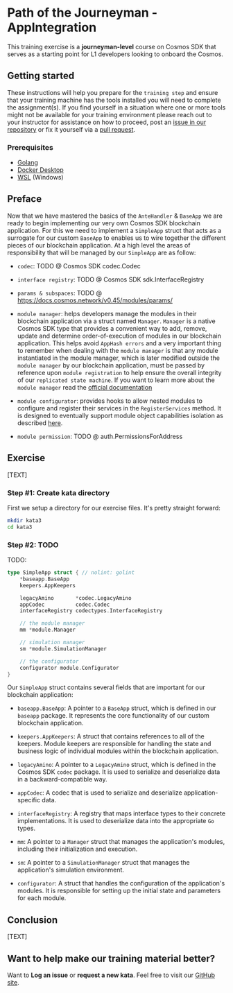 # Path of the Journeyman - AppIntegration

This training exercise is a **journeyman-level** course on Cosmos SDK that serves as a starting point for L1 developers looking to onboard the Cosmos.

## Getting started

These instructions will help you prepare for the `training step` and ensure that your training machine has the tools installed you will need to complete the assignment(s). If you find yourself in a situation where one or more tools might not be available for your training environment please reach out to your instructor for assistance on how to proceed, post an [issue in our repository](https://github.com/classic-terra/dojo/issues) or fix it yourself via a [pull request](https://github.com/classic-terra/dojo/pulls).

### Prerequisites

* [Golang](https://go.dev/dl/)
* [Docker Desktop](https://www.docker.com/products/docker-desktop)
* [WSL](https://learn.microsoft.com/en-us/windows/wsl/install) (Windows)

## Preface

Now that we have mastered the basics of the `AnteHandler` & `BaseApp` we are ready to begin implementing our very own Cosmos SDK blockchain application. For this we need to implement a `SimpleApp` struct that acts as a surrogate for our custom `BaseApp` to enables us to wire together the different pieces of our blockchain application. At a high level the areas of responsibility that will be managed by our `SimpleApp` are as follow:

* `codec`: TODO @ Cosmos SDK codec.Codec

* `interface registry`: TODO @ Cosmos SDK sdk.InterfaceRegistry

* `params & subspaces`: TODO @ https://docs.cosmos.network/v0.45/modules/params/

* `module manager`: helps developers manage the modules in their blockchain application via a struct named `Manager`. `Manager` is a native Cosmos SDK type that provides a convenient way to add, remove, update and determine order-of-execution of modules in our blockchain application. This helps avoid `AppHash errors` and a very important thing to remember when dealing with the `module manager` is that any module instantiated in the module manager, which is later modified outside the `module manager` by our blockchain application, must be passed by reference upon `module registration` to help ensure the overall integrity of our `replicated state machine`. If you want to learn more about the `module manager` read the [official documentation](https://docs.cosmos.network/main/building-modules/module-manager)

* `module configurator`: provides hooks to allow nested modules to configure and register their services in the `RegisterServices` method. It is designed to eventually support module object capabilities isolation as described [here](https://github.com/cosmos/cosmos-sdk/issues/7093).

* `module permission`: TODO @ auth.PermissionsForAddress

## Exercise

[TEXT]

### Step #1: Create kata directory

First we setup a directory for our exercise files. It's pretty straight forward:

```bash
mkdir kata3
cd kata3
```

### Step #2: TODO

TODO:

```go
type SimpleApp struct { // nolint: golint
	*baseapp.BaseApp
	keepers.AppKeepers

	legacyAmino       *codec.LegacyAmino
	appCodec          codec.Codec
	interfaceRegistry codectypes.InterfaceRegistry

	// the module manager
	mm *module.Manager

	// simulation manager
	sm *module.SimulationManager

	// the configurator
	configurator module.Configurator
}
```

Our `SimpleApp` struct contains several fields that are important for our blockchain application:

* `baseapp.BaseApp`: A pointer to a `BaseApp` struct, which is defined in our `baseapp` package. It represents the core functionality of our custom blockchain application.

* `keepers.AppKeepers`: A struct that contains references to all of the keepers. Module keepers are responsible for handling the state and business logic of individual modules within the blockchain application.

* `legacyAmino`: A pointer to a `LegacyAmino` struct, which is defined in the Cosmos SDK `codec` package. It is used to serialize and deserialize data in a backward-compatible way.

* `appCodec`: A codec that is used to serialize and deserialize application-specific data.

* `interfaceRegistry`: A registry that maps interface types to their concrete implementations. It is used to deserialize data into the appropriate `Go` types.

* `mm`: A pointer to a `Manager` struct that manages the application's modules, including their initialization and execution.

* `sm`: A pointer to a `SimulationManager` struct that manages the application's simulation environment.

* `configurator`: A struct that handles the configuration of the application's modules. It is responsible for setting up the initial state and parameters for each module.

## Conclusion

[TEXT]

## Want to help make our training material better?

Want to **Log an issue** or **request a new kata**. Feel free to visit our [GitHub site](https://github.com/classic-terra/dojo/issues).
 